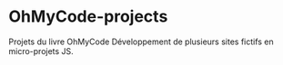 # OhMyCode-projects
Projets du livre OhMyCode
Développement de plusieurs sites fictifs en micro-projets JS.
